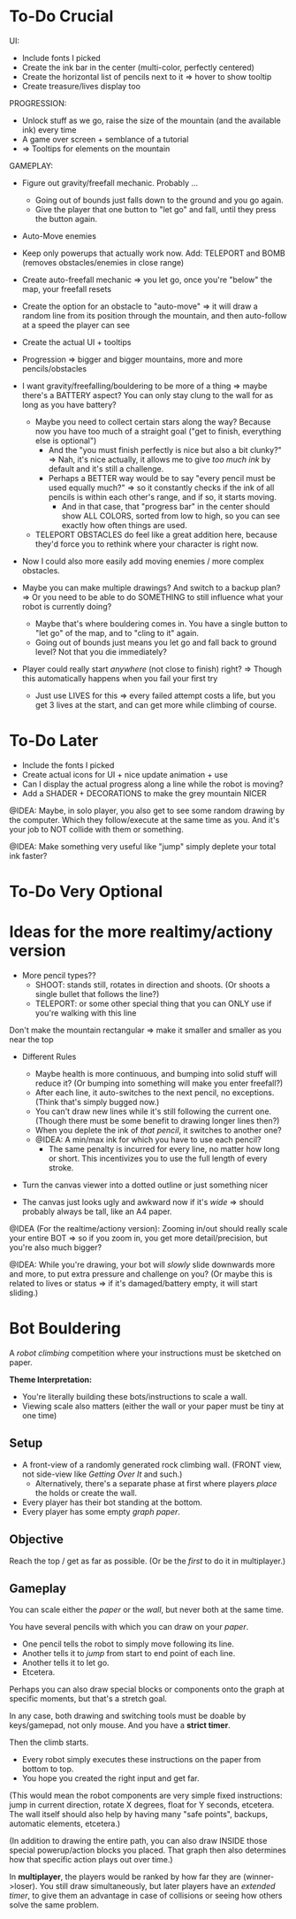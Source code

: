 # To-Do Crucial

UI:
* Include fonts I picked
* Create the ink bar in the center (multi-color, perfectly centered)
* Create the horizontal list of pencils next to it => hover to show tooltip
* Create treasure/lives display too

PROGRESSION:
* Unlock stuff as we go, raise the size of the mountain (and the available ink) every time
* A game over screen + semblance of a tutorial
* => Tooltips for elements on the mountain

GAMEPLAY:
* Figure out gravity/freefall mechanic. Probably ...
  * Going out of bounds just falls down to the ground and you go again.
  * Give the player that one button to "let go" and fall, until they press the button again.
* Auto-Move enemies
* Keep only powerups that actually work now. Add: TELEPORT and BOMB (removes obstacles/enemies in close range)



* Create auto-freefall mechanic => you let go, once you're "below" the map, your freefall resets
* Create the option for an obstacle to "auto-move" => it will draw a random line from its position through the mountain, and then auto-follow at a speed the player can see
* Create the actual UI + tooltips

* Progression => bigger and bigger mountains, more and more pencils/obstacles
* I want gravity/freefalling/bouldering to be more of a thing => maybe there's a BATTERY aspect? You can only stay clung to the wall for as long as you have battery?
  * Maybe you need to collect certain stars along the way? Because now you have too much of a straight goal ("get to finish, everything else is optional")
    * And the "you must finish perfectly is nice but also a bit clunky?" => Nah, it's nice actually, it allows me to give _too much ink_ by default and it's still a challenge.
    * Perhaps a BETTER way would be to say "every pencil must be used equally much?" => so it constantly checks if the ink of all pencils is within each other's range, and if so, it starts moving.
      * And in that case, that "progress bar" in the center should show ALL COLORS, sorted from low to high, so you can see exactly how often things are used.
  * TELEPORT OBSTACLES do feel like a great addition here, because they'd force you to rethink where your character is right now.

* Now I could also more easily add moving enemies / more complex obstacles.
* Maybe you can make multiple drawings? And switch to a backup plan? => Or you need to be able to do SOMETHING to still influence what your robot is currently doing?
  * Maybe that's where bouldering comes in. You have a single button to "let go" of the map, and to "cling to it" again.
  * Going out of bounds just means you let go and fall back to ground level? Not that you die immediately?
* Player could really start _anywhere_ (not close to finish) right? => Though this automatically happens when you fail your first try
  * Just use LIVES for this => every failed attempt costs a life, but you get 3 lives at the start, and can get more while climbing of course.

# To-Do Later



* Include the fonts I picked
* Create actual icons for UI + nice update animation + use
* Can I display the actual progress along a line while the robot is moving?
* Add a SHADER + DECORATIONS to make the grey mountain NICER 



@IDEA: Maybe, in solo player, you also get to see some random drawing by the computer. Which they follow/execute at the same time as you. And it's your job to NOT collide with them or something.

@IDEA: Make something very useful like "jump" simply deplete your total ink faster?



# To-Do Very Optional



# Ideas for the more realtimy/actiony version

* More pencil types??
  * SHOOT: stands still, rotates in direction and shoots. (Or shoots a single bullet that follows the line?)
  * TELEPORT: or some other special thing that you can ONLY use if you're walking with this line

Don't make the mountain rectangular => make it smaller and smaller as you near the top

* Different Rules
  * Maybe health is more continuous, and bumping into solid stuff will reduce it? (Or bumping into something will make you enter freefall?)
  * After each line, it auto-switches to the next pencil, no exceptions. (Think that's simply bugged now.)
  * You can't draw new lines while it's still following the current one. (Though there must be some benefit to drawing longer lines then?)
  * When you deplete the ink of _that pencil_, it switches to another one?
  * @IDEA: A min/max ink for which you have to use each pencil?
    * The same penalty is incurred for every line, no matter how long or short. This incentivizes you to use the full length of every stroke.

* Turn the canvas viewer into a dotted outline or just something nicer
* The canvas just looks ugly and awkward now if it's _wide_ => should probably always be tall, like an A4 paper.

@IDEA (For the realtime/actiony version): Zooming in/out should really scale your entire BOT => so if you zoom in, you get more detail/precision, but you're also much bigger?

@IDEA: While you're drawing, your bot will _slowly_ slide downwards more and more, to put extra pressure and challenge on you? (Or maybe this is related to lives or status => if it's damaged/battery empty, it will start sliding.)


# Bot Bouldering

A _robot climbing_ competition where your instructions must be sketched on paper.

**Theme Interpretation:**
* You're literally building these bots/instructions to scale a wall.
* Viewing scale also matters (either the wall or your paper must be tiny at one time)

## Setup

* A front-view of a randomly generated rock climbing wall. (FRONT view, not side-view like _Getting Over It_ and such.)
  * Alternatively, there's a separate phase at first where players _place_ the holds or create the wall.
* Every player has their bot standing at the bottom.
* Every player has some empty _graph paper_.

## Objective

Reach the top / get as far as possible. (Or be the _first_ to do it in multiplayer.)

## Gameplay

You can scale either the _paper_ or the _wall_, but never both at the same time.

You have several pencils with which you can draw on your _paper_.

* One pencil tells the robot to simply move following its line.
* Another tells it to _jump_ from start to end point of each line.
* Another tells it to let go.
* Etcetera.

Perhaps you can also draw special blocks or components onto the graph at specific moments, but that's a stretch goal. 

In any case, both drawing and switching tools must be doable by keys/gamepad, not only mouse. And you have a **strict timer**.

Then the climb starts.

* Every robot simply executes these instructions on the paper from bottom to top.
* You hope you created the right input and get far.

(This would mean the robot components are very simple fixed instructions: jump in current direction, rotate X degrees, float for Y seconds, etcetera. The wall itself should also help by having many "safe points", backups, automatic elements, etcetera.)

(In addition to drawing the entire path, you can also draw INSIDE those special powerup/action blocks you placed. That graph then also determines how that specific action plays out over time.)

In **multiplayer**, the players would be ranked by how far they are (winner->loser). You still draw simultaneously, but later players have an _extended timer_, to give them an advantage in case of collisions or seeing how others solve the same problem.